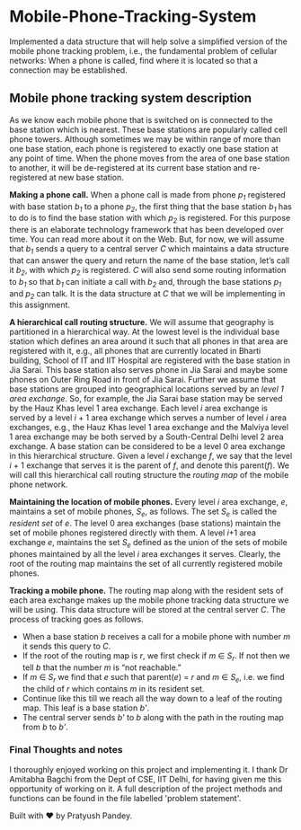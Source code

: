 # Mobile-Phone-Tracking-System
Implemented a data structure that will help solve a simplified version of the mobile phone tracking problem, i.e., the fundamental problem of cellular networks: When a phone is called, find where it is located so that a connection may be established.

## Mobile phone tracking system description
As we know each mobile phone that is switched on is connected to the base station which is nearest. These base stations are popularly called cell phone towers. Although sometimes we may be within range of more than one base station, each phone is registered to exactly one base station at any point of time. When the phone moves from the area of one base station to another, it will be de-registered at its current base station and re-registered at new base station.

<b>Making a phone call.</b> When a phone call is made from phone <em>p<sub>1</sub></em> registered with base station <em>b<sub>1</sub></em> to a phone <em>p<sub>2</sub></em>, the first thing that the base station <em>b<sub>1</sub></em> has to do is to find the base station with which <em>p<sub>2</sub></em> is registered. For this purpose there is an elaborate technology framework that has been developed over time. You can read more about it on the Web. But, for now, we will assume that <em>b<sub>1</sub></em> sends a query to a central server <em>C</em> which maintains a data structure that can answer the query and return the name of the base station, let’s call it <em>b<sub>2</sub></em>, with which <em>p<sub>2</sub></em> is registered. <em>C</em> will also send some routing information to <em>b<sub>1</sub></em> so that <em>b<sub>1</sub></em> can initiate a call with <em>b<sub>2</sub></em> and, through the base stations <em>p<sub>1</sub></em> and <em>p<sub>2</sub></em> can talk. It is the data structure at <em>C</em> that we will be implementing in this assignment.

<b>A hierarchical call routing structure.</b> We will assume that geography is partitioned in a hierarchical way. At the lowest level is the individual base station which defines an area around it such that all phones in that area are registered with it, e.g., all phones that are currently located in Bharti building, School of IT and IIT Hospital are registered with the base station in Jia Sarai. This base station also serves phone in Jia Sarai and maybe some phones on Outer Ring Road in front of Jia Sarai. Further we assume that base stations are grouped into geographical locations served by an <em>level 1 area exchange</em>. So, for example, the Jia Sarai base station may be served by the Hauz Khas level 1 area exchange. Each level <em>i</em> area exchange is served by a level <em>i</em> + 1 area exchange which serves a number of level <em>i</em> area exchanges, e.g., the Hauz Khas level 1 area exchange and the Malviya level 1 area exchange may be both served by a South-Central Delhi level 2 area exchange. A base station can be considered to be a level 0 area exchange in this hierarchical structure. Given a level <em>i</em> exchange <em>f</em>, we say that the level <em>i</em> + 1 exchange that serves it is the parent of <em>f</em>, and denote this parent(<em>f</em>). 
We will call this hierarchical call routing structure the <em>routing map</em> of the mobile phone network.

<b>Maintaining the location of mobile phones.</b> Every level <em>i</em> area exchange, <em>e</em>, maintains a set of mobile phones, <em>S<sub>e</sub></em>, as follows. The set <em>S<sub>e</sub></em> is called the <em>resident set</em> of <em>e</em>. The level 0 area exchanges (base stations) maintain the set of mobile phones registered directly with them. A level <em>i</em>+1 area exchange <em>e</em>, maintains the set <em>S<sub>e</sub></em> defined as the union of the sets of mobile phones maintained by all the level <em>i</em> area exchanges it serves. Clearly, the root of the routing map maintains the set of all currently registered mobile phones.

<b>Tracking a mobile phone.</b> The routing map along with the resident sets of each area exchange makes up the mobile phone tracking data structure we will be using. This data structure will be stored at the central server <em>C</em>. The process of tracking goes as follows.
<ul>
<li>When a base station <em>b</em> receives a call for a mobile phone with number <em>m</em> it sends this query to <em>C</em>.</li>
<li>If the root of the routing map is <em>r</em>, we first check if <em>m</em> ∈ <em>S<sub>r</sub></em>. If not then we tell <em>b</em> that the number <em>m</em> is “not reachable.”</li>
<li>If <em>m</em> ∈ <em>S<sub>r</sub></em> we find that <em>e</em> such that parent(<em>e</em>) = <em>r</em> and <em>m</em> ∈ <em>S<sub>e</sub></em>, i.e. we find the child of <em>r</em> which contains <em>m</em> in its resident set.</li>
<li>Continue like this till we reach all the way down to a leaf of the routing map. This leaf is a base station <em>b'</em>.</li>
<li>The central server sends <em>b'</em> to <em>b</em> along with the path in the routing map from <em>b</em> to <em>b'</em>.</li>
</ul>


### Final Thoughts and notes
I thoroughly enjoyed working on this project and implementing it. I thank Dr Amitabha Bagchi from the Dept of CSE, IIT Delhi, for having given me this opportunity of working on it. A full description of the project methods and functions can be found in the file labelled 'problem statement'.

Built with ♥ by Pratyush Pandey.
